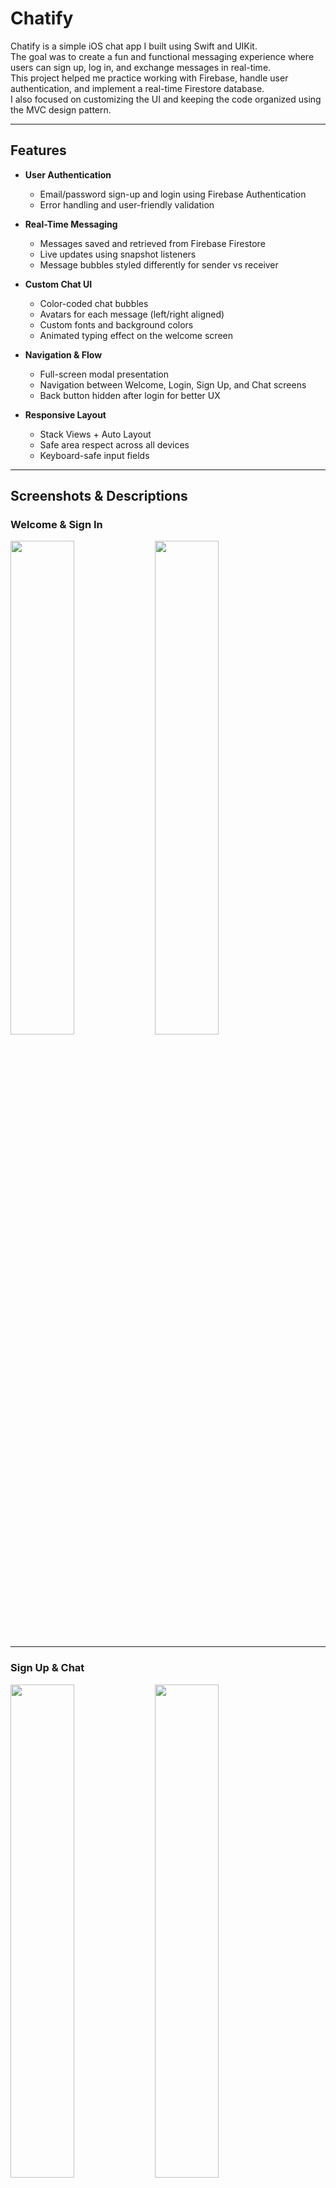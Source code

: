 # Chatify

Chatify is a simple iOS chat app I built using Swift and UIKit.  
The goal was to create a fun and functional messaging experience where users can sign up, log in, and exchange messages in real-time.  
This project helped me practice working with Firebase, handle user authentication, and implement a real-time Firestore database.  
I also focused on customizing the UI and keeping the code organized using the MVC design pattern.

---

## Features

- **User Authentication**
  - Email/password sign-up and login using Firebase Authentication
  - Error handling and user-friendly validation

- **Real-Time Messaging**
  - Messages saved and retrieved from Firebase Firestore
  - Live updates using snapshot listeners
  - Message bubbles styled differently for sender vs receiver

- **Custom Chat UI**
  - Color-coded chat bubbles
  - Avatars for each message (left/right aligned)
  - Custom fonts and background colors
  - Animated typing effect on the welcome screen

- **Navigation & Flow**
  - Full-screen modal presentation
  - Navigation between Welcome, Login, Sign Up, and Chat screens
  - Back button hidden after login for better UX

- **Responsive Layout**
  - Stack Views + Auto Layout
  - Safe area respect across all devices
  - Keyboard-safe input fields

---

## Screenshots & Descriptions

### Welcome & Sign In

<img src="https://github.com/user-attachments/assets/685fab2b-780e-427b-885e-119335482d3b" width="45%" />
<img src="https://github.com/user-attachments/assets/71d5d13b-ed14-4856-bff5-7faab792b22a" width="45%" />

---

### Sign Up & Chat

<img src="https://github.com/user-attachments/assets/30ca1a49-a262-4ca3-b7b1-ae2a5cae34ca" width="45%" />
<img src="https://github.com/user-attachments/assets/29ec6899-52e3-48da-9033-c9434b9db821" width="45%" />

---

### **Screens Overview**

#### **Welcome Screen**
- App title with two primary buttons: "Login" and "Register"
- Styled with gradient background and smooth layout

#### **Sign In Screen**
- Users can log in securely
- Firebase authentication logic integrated

#### **Sign Up Screen**
- Allows users to register with email/password

#### **Chat Screen**
- Real-time messaging with Firestore
- Messages styled based on sender
- Bubbles auto-size to fit content
- Avatar alignment: left for other users, right for me

---

## Tech Stack

- **Language:** Swift  
- **UI Framework:** UIKit  
- **Backend:** Firebase Authentication & Firestore  
- **Libraries Used:**  
  - IQKeyboardManagerSwift  
  - Swift Package Manager dependencies from Firebase

---

## Project Structure

- `IntroViewController.swift` – Title screen and navigation logic  
- `SignUpViewController.swift` – Handles user registration and transition  
- `LoginViewController.swift` – Handles user login and error handling  
- `ChatViewController.swift` – Displays chat messages, sends/receives from Firestore  
- `MessageCell.swift` – Custom chat cell with avatar and bubble styling  
- `K.swift` – Stores constants for IDs, field names, and segues

---

## Why I Built This

I enjoy applying what I learn through real, functional apps. Chatify was built to strengthen my experience with Firebase integration, real-time data handling, and clean UI development using UIKit. The project reflects my focus on writing structured code and delivering smooth, responsive user interactions.
